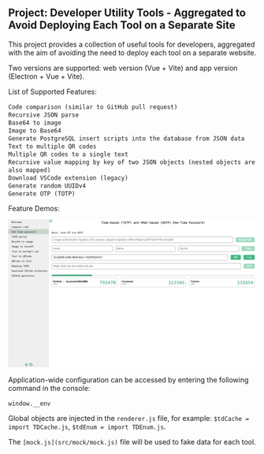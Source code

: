 ## Project: Developer Utility Tools - Aggregated to Avoid Deploying Each Tool on a Separate Site

This project provides a collection of useful tools for developers, aggregated with the aim of avoiding the need to deploy each tool on a separate website.

Two versions are supported: web version (Vue + Vite) and app version (Electron + Vue + Vite).

List of Supported Features:

```
Code comparison (similar to GitHub pull request)
Recursive JSON parse
Base64 to image
Image to Base64
Generate PostgreSQL insert scripts into the database from JSON data
Text to multiple QR codes
Multiple QR codes to a single text
Recursive value mapping by key of two JSON objects (nested objects are also mapped)
Download VSCode extension (legacy)
Generate random UUIDv4
Generate OTP (TOTP)
```

Feature Demos:

![alt text](img/demo_otp.png)

Application-wide configuration can be accessed by entering the following command in the console:

```
window.__env
```

Global objects are injected in the `renderer.js` file, for example: `$tdCache = import TDCache.js`, `$tdEnum = import TDEnum.js`.

The `[mock.js](src/mock/mock.js)` file will be used to fake data for each tool.
